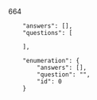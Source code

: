 664

        "answers": [],
        "questions": [

        ],

        "enumeration": {
            "answers": [],
            "question": "",
            "id": 0
        }
